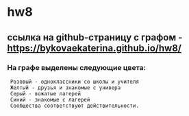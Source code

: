 # hw8
## ссылка на github-страницу с графом - https://bykovaekaterina.github.io/hw8/
### На графе выделены следующие цвета:
     Розовый - одноклассники со школы и учителя
     Желтый - друзья и знакомые с универа
     Серый - вожатые лагерей
     Синий - знакомые с лагерей
     Сообщества соответствуют действительности.
     
